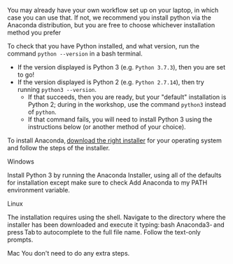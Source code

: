 You may already have your own workflow set up on your laptop, in which case you can use that.
If not, we recommend you install python via the Anaconda distribution,
but you are free to choose whichever installation method you prefer

To check that you have Python installed, and what version, run the command `python --version` in a bash terminal.
- If the version displayed is Python 3 (e.g. `Python 3.7.3`), then you are set to go!
- If the version displayed is Python 2 (e.g. `Python 2.7.14`), then try running `python3 --version`.
    - If that succeeds, then you are ready, but your "default" installation is Python 2; during in the workshop, use the command `python3` instead of `python`.
    - If that command fails, you will need to install Python 3 using the instructions below (or another method of your choice).

To install Anaconda, [download the right installer](https://www.anaconda.com/products/individual#Downloads)
for your operating system and follow the steps of the installer. 

Windows 

Install Python 3 by running the Anaconda Installer, using all of the defaults for installation except make sure to check Add Anaconda to my PATH environment variable. 

Linux 

The installation requires using the shell. Navigate to the directory where the installer has been downloaded and execute it typing: bash Anaconda3- and press Tab to autocomplete to the full file name. Follow the text-only prompts. 

Mac
You don't need to do any extra steps.